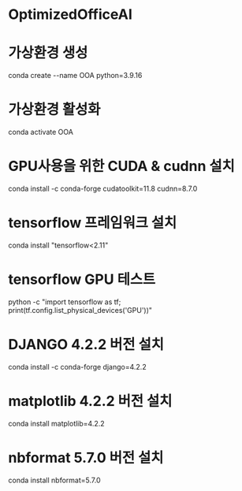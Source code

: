# OptimizedOfficeAI

# 가상환경 생성
conda create --name OOA python=3.9.16

# 가상환경 활성화
conda activate OOA

# GPU사용을 위한 CUDA & cudnn 설치
conda install -c conda-forge cudatoolkit=11.8 cudnn=8.7.0

# tensorflow 프레임워크 설치
conda install "tensorflow<2.11"

# tensorflow GPU 테스트
python -c "import tensorflow as tf; print(tf.config.list_physical_devices('GPU'))"

# DJANGO 4.2.2 버전 설치
conda install -c conda-forge django=4.2.2

# matplotlib 4.2.2 버전 설치
conda install matplotlib=4.2.2

# nbformat 5.7.0 버전 설치
conda install nbformat=5.7.0

# 
